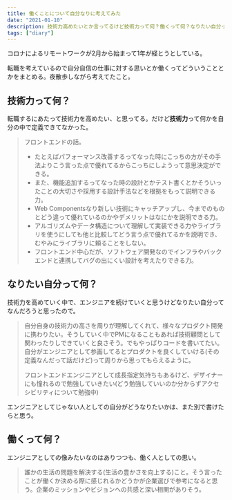 ```yaml
---
title: 働くことについて自分なりに考えてみた
date: "2021-01-10"
description: 技術力高めたいとか言ってるけど技術力って何？働くって何？なりたい自分って何？ってことを散歩しながら考えたので書き置きする。
tags: ["diary"]
---
```


コロナによるリモートワークが2月から始まって1年が経とうとしている。

転職を考えているので自分自信の仕事に対する思いとか働くってどういうこととかをまとめる。夜散歩しながら考えてたこと。

## 技術力って何？
転職するにあたって技術力を高めたい、と思ってる。だけど**技術力**って何かを自分の中で定義できてなかった。

> フロントエンドの話。
> - たとえばパフォーマンス改善するってなった時にこっちの方がその手法よりこう言った点で優れてるからこっちにしようって意思決定ができる。
> - また、機能追加するってなった時の設計とかテスト書くとかそういったことの大切さや採用する設計手法などを根拠をもって説明できる力。
> - Web Componentsなり新しい技術にキャッチアップし、今までのものとどう違って優れているのかやデメリットはなにかを説明できる力。
> - アルゴリズムやデータ構造について理解して実装できる力やライブラリを使うにしても他と比較してどう言う点で優れてるかを説明でき、むやみにライブラリに頼ることをしない。
> - フロントエンド中心だが、ソフトウェア開発なのでインフラやバックエンドと連携してバグの出にくい設計を考えたりできる力。

## なりたい自分って何？
技術力を高めていく中で、エンジニアを続けていくと思うけどなりたい自分ってなんだろうと思ったので。

> 自分自身の技術力の高さを周りが理解してくれて、様々なプロダクト開発に携わりたい。そうしていく中でPMになることもあれば技術顧問として関わったりしできていくと良さそう。でもやっぱりコードを書いてたい。<br>
> 自分がエンジニアとして参画してるとプロダクトを良くしていける(その定義なんだって話だけど)って周りから思ってもらえるように。
> 
> フロントエンドエンジニアとして成長指定気持ちもあるけど、デザイナーにも憧れるので勉強していきたい(どう勉強していいのか分からずアクセシビリティについて勉強中)

エンジニアとしてじゃない人としての自分がどうなりたいかは、また別で書けたらと思う。

## 働くって何？
エンジニアとしての像みたいなのはありつつも、働く人としての思い。

> 誰かの生活の問題を解決する(生活の豊かさを向上する)こと。そう言ったことが働くか決める際に感じれるかどうかが企業選びで参考になると思う。企業のミッションやビジョンへの共感と深い相関がありそう。

